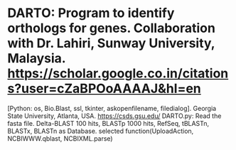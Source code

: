 # DARTO: Program to identify orthologs for genes. Collaboration with Dr. Lahiri, Sunway University, Malaysia. https://scholar.google.co.in/citations?user=cZaBPOoAAAAJ&hl=en
[Python: os, Bio.Blast, ssl, tkinter, askopenfilename, filedialog].
Georgia State University, Atlanta, USA.
https://csds.gsu.edu/
DARTO.py: Read the fasta file. Delta-BLAST 100 hits, BLASTp 1000 hits, RefSeq, tBLASTn, BLASTx, BLASTn as Database.
selected function(UploadAction, NCBIWWW.qblast, NCBIXML.parse)
